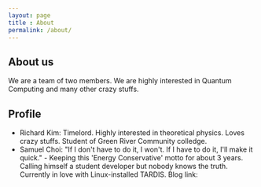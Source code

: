 ```yaml
---
layout: page
title : About
permalink: /about/
---
```


## About us
We are a team of two members. We are highly interested in Quantum Computing and many other crazy stuffs.  

## Profile  
* Richard Kim: Timelord. Highly interested in theoretical physics. Loves crazy stuffs.  Student of Green River Community colledge.
* Samuel Choi: "If I don't have to do it, I won't. If I have to do it, I'll make it quick." - 
Keeping this 'Energy Conservative' motto for about 3 years. Calling himself a student developer but nobody knows the truth. Currently in love with Linux-installed TARDIS. Blog link: [](http://kenixer.github.io)